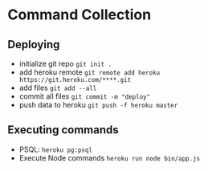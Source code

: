 # Command Collection

## Deploying

* initialize git repo `git init .` 
* add heroku remote  `git remote add heroku https://git.heroku.com/****.git`
* add files `git add --all`
* commit all files `git commit -m "deploy"`
* push data to heroku `git push -f heroku master`

## Executing commands

* PSQL: `heroku pg:psql`
* Execute Node commands `heroku run node bin/app.js`
